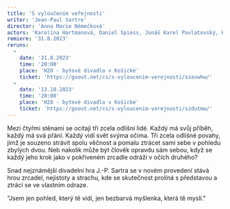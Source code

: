 ```yaml
---
title: 'S vyloučením veřejnosti'
writer: 'Jean-Paul Sartre'
director: 'Anna Marie Němečková'
actors: 'Karolína Hartmanová, Daniel Spiess, Jonáš Karel Pavlatovský, Kateřina Guthová'
remiere: '31.8.2023'
reruns:
  -  
    date: '31.8.2023'
    time: '20:00'
    place: 'H2O - bytové divadlo v Košické'
    ticket: 'https://goout.net/cs/s-vyloucenim-verejnosti/szavwhw/'
  -
    date: '13.10.2023'
    time: '20:00'
    place: 'H2O - bytové divadlo v Košické'
    ticket: 'https://goout.net/cs/s-vyloucenim-verejnosti/szdutmw/'
---
```

Mezi čtyřmi stěnami se ocitají tři zcela odlišní lidé. Každý má svůj příběh, každý má svá přání. Každý vidí svět svýma očima. Tři zcela odlišné povahy, jimž je souzeno strávit spolu věčnost a pomalu ztrácet sami sebe v pohledu zbylých dvou. Neb nakolik může být člověk opravdu sám sebou, když se každý jeho krok jako v pokřiveném zrcadle odráží v očích druhého? 

Snad nejznámější divadelní hra J.-P. Sartra se v novém provedení stává hrou zrcadel, nejistoty a strachu, kde se skutečnost prolíná s představou a ztrácí se ve vlastním odraze.

"Jsem jen pohled, který tě vidí, jen bezbarvá myšlenka, která tě myslí."
